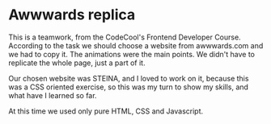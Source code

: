 # Awwwards replica 

This is a teamwork, from the CodeCool's Frontend Developer Course.
According to the task we should choose a website from awwwards.com and we had to copy it.
The animations were the main points. We didn't have to replicate the whole page, just a part of it.

Our chosen website was STEINA, and I loved to work on it, because this was a CSS oriented exercise, so this was my turn to show my skills, and what have I learned so far.

At this time we used only pure HTML, CSS and Javascript.
